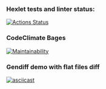 ### Hexlet tests and linter status:
[![Actions Status](https://github.com/ShePlayedYou/frontend-project-46/actions/workflows/hexlet-check.yml/badge.svg)](https://github.com/ShePlayedYou/frontend-project-46/actions)

### CodeClimate Bages
[![Maintainability](https://api.codeclimate.com/v1/badges/5f0deb36fa43e48a5975/maintainability)](https://codeclimate.com/github/ShePlayedYou/frontend-project-46/maintainability)

### Gendiff demo with flat files diff
[![asciicast](https://asciinema.org/a/xJtQ1qWJIwfylRJUv3pVzk57w.svg)](https://asciinema.org/a/xJtQ1qWJIwfylRJUv3pVzk57w)
